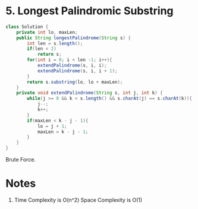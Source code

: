 # 5. Longest Palindromic Substring

```java
class Solution {
    private int lo, maxLen;
    public String longestPalindrome(String s) {
        int len = s.length();
        if(len < 2)
            return s;
        for(int i = 0; i < len -1; i++){
            extendPalindrome(s, i, i);
            extendPalindrome(s, i, i + 1);
        }
        return s.substring(lo, lo + maxLen);
    }
    private void extendPalindrome(String s, int j, int k) {
        while(j >= 0 && k < s.length() && s.charAt(j) == s.charAt(k)){
            j--;
            k++;
        }
        if(maxLen < k - j - 1){
            lo = j + 1;
            maxLen = k - j - 1;
        }
    }
}
```

Brute Force.

# Notes

1. Time Complexity is O(n^2) Space Complexity is O(1)